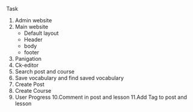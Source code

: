 Task
1. Admin website
2. Main website
   -  Default layout
   -  Header
   -  body
   -  footer
4. Panigation
5. Ck-editor
6. Search post and course
7. Save vocabulary and find saved vocabulary
8. Create Post
9. Create Course
10. User Progress
10.Comment in post and lesson
11.Add Tag to post and lesson
